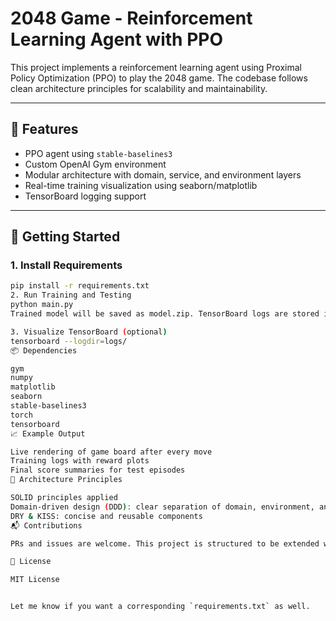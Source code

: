 # 2048 Game - Reinforcement Learning Agent with PPO

This project implements a reinforcement learning agent using Proximal Policy Optimization (PPO) to play the 2048 game. The codebase follows clean architecture principles for scalability and maintainability.

---

## 🧠 Features

- PPO agent using `stable-baselines3`
- Custom OpenAI Gym environment
- Modular architecture with domain, service, and environment layers
- Real-time training visualization using seaborn/matplotlib
- TensorBoard logging support

---

## 🚀 Getting Started

### 1. Install Requirements

```bash
pip install -r requirements.txt
2. Run Training and Testing
python main.py
Trained model will be saved as model.zip. TensorBoard logs are stored in ./logs/.

3. Visualize TensorBoard (optional)
tensorboard --logdir=logs/
📦 Dependencies

gym
numpy
matplotlib
seaborn
stable-baselines3
torch
tensorboard
📈 Example Output

Live rendering of game board after every move
Training logs with reward plots
Final score summaries for test episodes
🧱 Architecture Principles

SOLID principles applied
Domain-driven design (DDD): clear separation of domain, environment, and interface layers
DRY & KISS: concise and reusable components
📬 Contributions

PRs and issues are welcome. This project is structured to be extended with more agents, UIs, or gameplay enhancements.

📝 License

MIT License


Let me know if you want a corresponding `requirements.txt` as well.